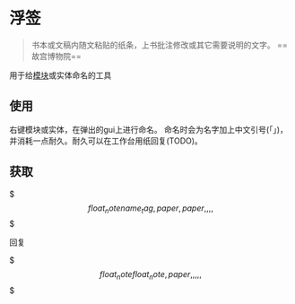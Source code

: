 # 浮签
> 书本或文稿内随文粘贴的纸条，上书批注修改或其它需要说明的文字。 ==故宫博物院==

用于给[模块](modules.md)或实体命名的工具

## 使用
右键模块或实体，在弹出的gui上进行命名。
命名时会为名字加上中文引号(「」)，并消耗一点耐久。耐久可以在工作台用纸回复(TODO)。

## 获取
$$$
float_note
name_tag,paper,paper
,,
,,
$$$

回复

$$$
float_note
float_note,paper,
,,
,,
$$$
